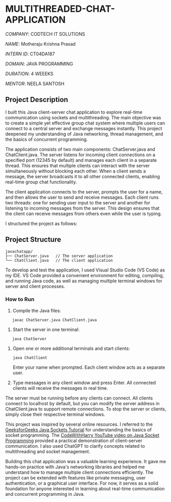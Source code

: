 # MULTITHREADED-CHAT-APPLICATION

*COMPANY*: CODTECH IT SOLUTIONS

*NAME*: Motheraju Krishna Prasad

*INTERN ID*: CT04DA187

*DOMAIN*: JAVA PROGRAMMING

*DURATION*: 4 WEEEKS

*MENTOR*: NEELA SANTOSH

## Project Description

I built this Java client-server chat application to explore real-time communication using sockets and multithreading. The main objective was to create a simple yet effective group chat system where multiple users can connect to a central server and exchange messages instantly. This project deepened my understanding of Java networking, thread management, and the basics of concurrent programming.

The application consists of two main components: ChatServer.java and ChatClient.java. The server listens for incoming client connections on a specified port (12345 by default) and manages each client in a separate thread. This ensures that multiple clients can interact with the server simultaneously without blocking each other. When a client sends a message, the server broadcasts it to all other connected clients, enabling real-time group chat functionality.

The client application connects to the server, prompts the user for a name, and then allows the user to send and receive messages. Each client runs two threads: one for sending user input to the server and another for listening to incoming messages from the server. This design ensures that the client can receive messages from others even while the user is typing.

I structured the project as follows:

## Project Structure
```
javachatapp/
├── ChatServer.java   // The server application
└── ChatClient.java   // The client application

```

To develop and test the application, I used Visual Studio Code (VS Code) as my IDE. VS Code provided a convenient environment for editing, compiling, and running Java code, as well as managing multiple terminal windows for server and client processes.

### How to Run

1. Compile the Java files:
```
   javac ChatServer.java ChatClient.java
```
1. Start the server in one terminal:
```
   java ChatServer
```
1. Open one or more additional terminals and start clients:
   ```
   java ChatClient
   ```
   Enter your name when prompted. Each client window acts as a separate user.
   
3. Type messages in any client window and press Enter. All connected clients will receive the messages in real time.

The server must be running before any clients can connect. All clients connect to localhost by default, but you can modify the server address in ChatClient.java to support remote connections. To stop the server or clients, simply close their respective terminal windows.

This project was inspired by several online resources. I referred to the [GeeksforGeeks Java Sockets Tutorial](https://www.geeksforgeeks.org/introduction-to-sockets-in-java/) for understanding the basics of socket programming. The [CodeWithHarry YouTube video on Java Socket Programming](https://www.youtube.com/watch?v=1bHhSxU4z6k) provided a practical demonstration of client-server communication. I also used ChatGPT to clarify concepts related to multithreading and socket management.

Building this chat application was a valuable learning experience. It gave me hands-on practice with Java's networking libraries and helped me understand how to manage multiple client connections efficiently. The project can be extended with features like private messaging, user authentication, or a graphical user interface. For now, it serves as a solid foundation for anyone interested in learning about real-time communication and concurrent programming in Java.



